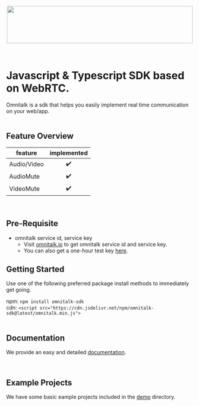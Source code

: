 
<p align="center">
  <img src="https://github.com/Luna-omni/readmdtest/assets/125844802/208d1f0e-0eb5-497d-aac4-8ee3569378c4" width="500" height="100">
</p><br/>

# Javascript & Typescript SDK based on WebRTC.

Omnitalk is a sdk that helps you easily implement real time communication on your web/app.
<br/><br/>


## Feature Overview

| feature |  implemented |
|---|:---:|
|  Audio/Video |  ✔️ |
|  AudioMute |  ✔️ |
|  VideoMute |  ✔️ |

<br/>

## Pre-Requisite

- omnitalk service id, service key
  - Visit [omnitalk.io](https://omnitalk.io) to get omnitalk service id and service key.
  - You can also get a one-hour test key [here](https://omnitalk.io/demo/audio).

## Getting Started

Use one of the following preferred package install methods to immediately get going.

npm: `npm install omnitalk-sdk`<br/>
cdn: `<script src="https://cdn.jsdelivr.net/npm/omnitalk-sdk@latest/omnitalk.min.js">`
<br/><br/>


## Documentation

We provide an easy and detailed [documentation](https://docs.omnitalk.io/javascript). 

<br/>


## Example Projects

We have some basic eample projects included in the [demo](https://github.com/omnistory-labs/omnitalk.sdk/tree/main/demos) directory.


